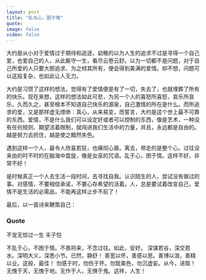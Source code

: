 ```yaml
---
layout: post
title: "乱与心，困于情"
quote: 
image: false
video: false
---
```


大约是从小对于爱情过于期待和追逐，幼稚的以为人生的追求不过是寻得一个自己爱，也爱自己的人，从此厮守一生，看尽云卷云舒。以为一切都不是问题，对于自己所爱的人只要大胆追求、为之倾其所有，便会得到美满的爱情。却不想，问题可以这般复杂，也如此让人无力。

大约是习惯了这样的想法，觉得有了爱情便是有了一切，失去了，也就埋葬了所有的快乐。现在来想，这样的想法如此可悲，为另一个人的喜怒所喜怒，哀乐所哀乐，久而久之，甚至根本不知道自己快乐的源泉，自己激情的所在是什么。而所追求的爱，又是那样虚无缥缈：真心，从来易变，而誓言，大约是这个世上最不可靠的东西。爱情，不是什么我们可以设定好或者可以控制的东西，像是艺术，一种没有任何规则、期望活着限制，就闯进我们生活中的力量，并且，永远都是自由的。越是努力去抓住，越是使之黯然失色。

遇到这样一个人，最令人欣喜若狂，也痛彻心扉。离去，带走的是整个心。过往没来由的时不时的在脑海中盘旋，像是女巫的咒语。乱于心，困于情。这样不好，非常不好！

是时候真正一个人去生活一段时间，去寻找自我。认识陌生的人，尝试没有做过的事。对感情，不要相信承诺，不要心存希望的活着。人，总是要试着改变自己，爱情不是生活的必需品，不能再这样止步不前了！

最后，以一首诗来鞭策自己：


### Quote

不宠无惊过一生
         丰子恺

不乱于心，不困于情。不畏将来，不念过往。如此，安好。
深谋若谷，深交若水。深明大义，深悉小节。已然，静舒！
善宽以怀，善感以恩。善博以浪，善精以业。这般，最佳！
勿感于时，勿伤于怀。勿耽美色，勿沉虚妄。从今，进取！
无愧于天，无愧于地。无怍于人，无惧于鬼。这样，人生！